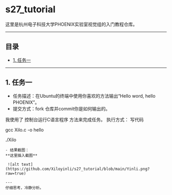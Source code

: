 # s27_tutorial
这里是杭州电子科技大学PHOENIX实验室视觉组的入门教程仓库。

---
## 目录
- [1. 任务一](#任务一)

---
## 1. 任务一
- 任务描述：在Ubuntu的终端中使用你喜欢的方法输出“Hello word, hello PHOENIX”。
- 提交方式：fork 仓库并commit你是如何输出的。

我使用了 控制台运行C语言程序 方法来完成任务。
执行方式：
写代码

gcc Xilo.c -o hello

./Xilo
```
- 结果截图：
**这里插入截图**

 ![alt text](https://github.com/Xiloyinli/s27_tutorial/blob/main/Yinli.png?raw=true)

---
仔细思考，冷静分析。
